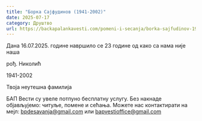 ```yaml
---
title: "Борка Сајфудинов (1941-2002)"
date: 2025-07-17
category: Друштво
url: https://backapalankavesti.com/pomeni-i-secanja/borka-sajfudinov-1941-2002/
---
```


Дана 16.07.2025. године навршило се 23 године од како са нама није наша

рођ. Николић

1941-2002

Твоја неутешна фамилија

БАП Вести су увеле потпуно бесплатну услугу. Без накнаде објављујемо: читуље, помене и сећања. Можете нас контактирати на мејл: bpdesavanja@gmail.com или bapvestioffice@gmail.com
